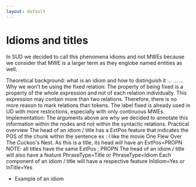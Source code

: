 ```yaml
---
layout: default
---
```

# Idioms and titles



In SUD we decided to call this phenomena idioms and not MWEs because we consider that MWE is a larger term as they englobe named entities as well. 

Theoretical background: what is an idiom and how to distinguish it
…
…
...
Why we won’t be using the fixed relation:
The property of being fixed is a property of the whole expression and not of each relation individually. This expression may contain more than two relations. Therefore, there is no more reason to mark relations than tokens.
The label fixed is already used in UD with more restrictions, especially with only continuous MWEs.
Implementation: The arguments above are why we decided to annotate this information within the nodes and not within the syntactic relations.
Practical overview
The head of an idiom / title has a ExtPos feature that indicates the POS of the chunk within the sentence
ex : I like the movie One Flew Over The Cuckoo's Nest. 
As this is a title, its head will have an ExtPos=PROPN
NOTE: all titles have the same ExtPos ; PROPN
The head of an idiom / title will also have a feature PhraseType=Title or PhraseType=Idiom
Each component of an idiom / title will have a respective feature InIdiom=Yes or InTitle=Yes
+ Example of an idiom

